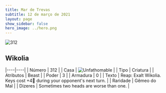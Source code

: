 ```yaml
---
title: Mar de Trevas
subtitle: 12 de março de 2021
layout: page
show_sidebar: false
hero_image: ../hero.png
---
```


![312](https://cdn.keyforgegame.com/media/card_front/pt/496_312_88F9H6VFHHXG_pt.png)

## Wikolia

|----|----|
| Número | 312 |
| Casa | ![Unfathomable](https://archonarcana.com/images/thumb/1/10/Unfathomable.png/22px-Unfathomable.png "Abissais") |
| Tipo | Criatura |
| Atributos | Beast |
| Poder | 3 |
| Armadura | 0 |
| Texto | Reap: Exalt Wikolia. Keys cost +4 during your opponent's next turn. |
| Raridade | Gêmeo do Mal |
| Dizeres | Sometimes two heads are worse than one. |
